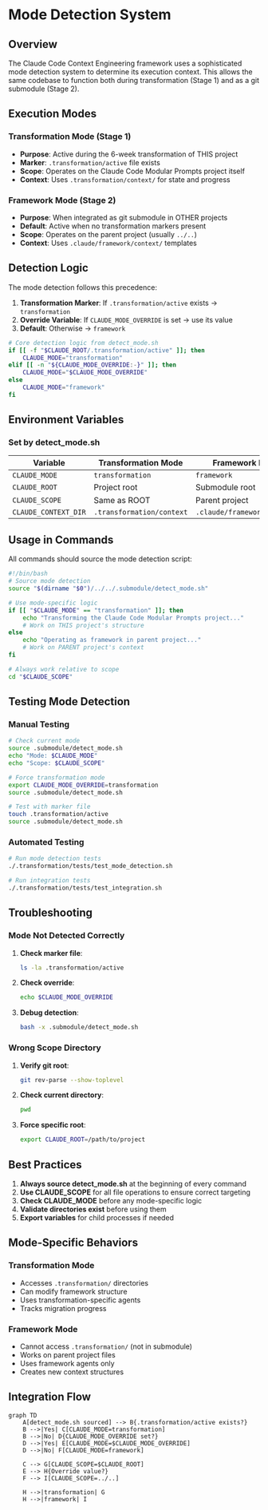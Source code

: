 # Mode Detection System

## Overview

The Claude Code Context Engineering framework uses a sophisticated mode detection system to determine its execution context. This allows the same codebase to function both during transformation (Stage 1) and as a git submodule (Stage 2).

## Execution Modes

### Transformation Mode (Stage 1)
- **Purpose**: Active during the 6-week transformation of THIS project
- **Marker**: `.transformation/active` file exists
- **Scope**: Operates on the Claude Code Modular Prompts project itself
- **Context**: Uses `.transformation/context/` for state and progress

### Framework Mode (Stage 2)
- **Purpose**: When integrated as git submodule in OTHER projects
- **Default**: Active when no transformation markers present
- **Scope**: Operates on the parent project (usually `../..`)
- **Context**: Uses `.claude/framework/context/` templates

## Detection Logic

The mode detection follows this precedence:

1. **Transformation Marker**: If `.transformation/active` exists → `transformation`
2. **Override Variable**: If `CLAUDE_MODE_OVERRIDE` is set → use its value
3. **Default**: Otherwise → `framework`

```bash
# Core detection logic from detect_mode.sh
if [[ -f "$CLAUDE_ROOT/.transformation/active" ]]; then
    CLAUDE_MODE="transformation"
elif [[ -n "${CLAUDE_MODE_OVERRIDE:-}" ]]; then
    CLAUDE_MODE="$CLAUDE_MODE_OVERRIDE"
else
    CLAUDE_MODE="framework"
fi
```

## Environment Variables

### Set by detect_mode.sh

| Variable | Transformation Mode | Framework Mode |
|----------|-------------------|----------------|
| `CLAUDE_MODE` | `transformation` | `framework` |
| `CLAUDE_ROOT` | Project root | Submodule root |
| `CLAUDE_SCOPE` | Same as ROOT | Parent project |
| `CLAUDE_CONTEXT_DIR` | `.transformation/context` | `.claude/framework/context` |

## Usage in Commands

All commands should source the mode detection script:

```bash
#!/bin/bash
# Source mode detection
source "$(dirname "$0")/../../.submodule/detect_mode.sh"

# Use mode-specific logic
if [[ "$CLAUDE_MODE" == "transformation" ]]; then
    echo "Transforming the Claude Code Modular Prompts project..."
    # Work on THIS project's structure
else
    echo "Operating as framework in parent project..."
    # Work on PARENT project's context
fi

# Always work relative to scope
cd "$CLAUDE_SCOPE"
```

## Testing Mode Detection

### Manual Testing
```bash
# Check current mode
source .submodule/detect_mode.sh
echo "Mode: $CLAUDE_MODE"
echo "Scope: $CLAUDE_SCOPE"

# Force transformation mode
export CLAUDE_MODE_OVERRIDE=transformation
source .submodule/detect_mode.sh

# Test with marker file
touch .transformation/active
source .submodule/detect_mode.sh
```

### Automated Testing
```bash
# Run mode detection tests
./.transformation/tests/test_mode_detection.sh

# Run integration tests
./.transformation/tests/test_integration.sh
```

## Troubleshooting

### Mode Not Detected Correctly

1. **Check marker file**:
   ```bash
   ls -la .transformation/active
   ```

2. **Check override**:
   ```bash
   echo $CLAUDE_MODE_OVERRIDE
   ```

3. **Debug detection**:
   ```bash
   bash -x .submodule/detect_mode.sh
   ```

### Wrong Scope Directory

1. **Verify git root**:
   ```bash
   git rev-parse --show-toplevel
   ```

2. **Check current directory**:
   ```bash
   pwd
   ```

3. **Force specific root**:
   ```bash
   export CLAUDE_ROOT=/path/to/project
   ```

## Best Practices

1. **Always source detect_mode.sh** at the beginning of every command
2. **Use CLAUDE_SCOPE** for all file operations to ensure correct targeting
3. **Check CLAUDE_MODE** before any mode-specific logic
4. **Validate directories exist** before using them
5. **Export variables** for child processes if needed

## Mode-Specific Behaviors

### Transformation Mode
- Accesses `.transformation/` directories
- Can modify framework structure
- Uses transformation-specific agents
- Tracks migration progress

### Framework Mode
- Cannot access `.transformation/` (not in submodule)
- Works on parent project files
- Uses framework agents only
- Creates new context structures

## Integration Flow

```mermaid
graph TD
    A[detect_mode.sh sourced] --> B{.transformation/active exists?}
    B -->|Yes| C[CLAUDE_MODE=transformation]
    B -->|No| D{CLAUDE_MODE_OVERRIDE set?}
    D -->|Yes| E[CLAUDE_MODE=$CLAUDE_MODE_OVERRIDE]
    D -->|No| F[CLAUDE_MODE=framework]
    
    C --> G[CLAUDE_SCOPE=$CLAUDE_ROOT]
    E --> H{Override value?}
    F --> I[CLAUDE_SCOPE=../..]
    
    H -->|transformation| G
    H -->|framework| I
```